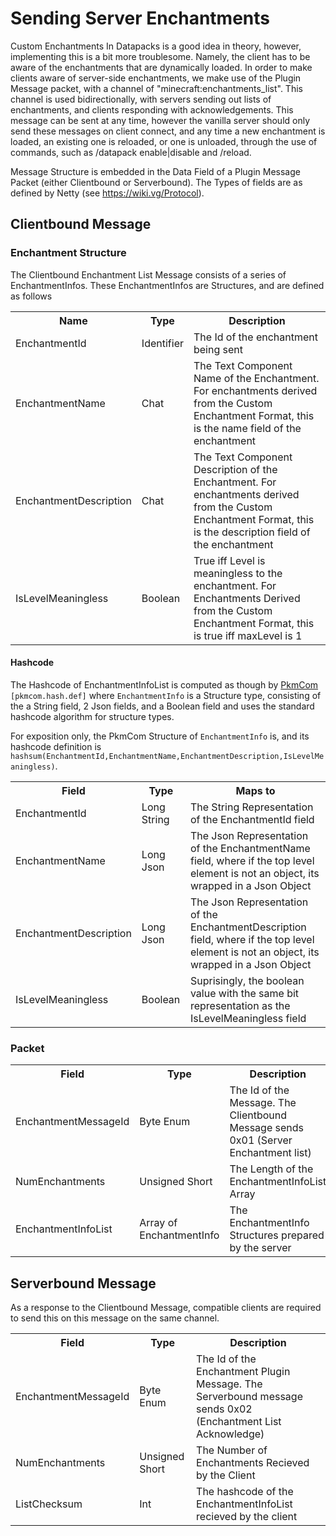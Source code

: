 # Sending Server Enchantments

Custom Enchantments In Datapacks is a good idea in theory, however, implementing this is a bit more troublesome. 
Namely, the client has to be aware of the enchantments that are dynamically loaded. In order to make clients aware of server-side enchantments, we make use of the Plugin Message packet, with a channel of "minecraft:enchantments_list". 
This channel is used bidirectionally, with servers sending out lists of enchantments, and clients responding with acknowledgements. 
This message can be sent at any time, however the vanilla server should only send these messages on client connect, and any time a new enchantment is loaded, an existing one is reloaded, or one is unloaded, through the use of commands, such as /datapack enable|disable and /reload. 

Message Structure is embedded in the Data Field of a Plugin Message Packet (either Clientbound or Serverbound). The Types of fields are as defined by Netty (see <https://wiki.vg/Protocol>).


## Clientbound Message

### Enchantment Structure

The Clientbound Enchantment List Message consists of a series of EnchantmentInfos. These EnchantmentInfos are Structures, and are defined as follows

<table>
	<tr>
		<th>Name</th>
		<th>Type</th>
		<th>Description</th>
	</tr>
	<tr>
		<td>EnchantmentId</td>
		<td>Identifier</td>
		<td>The Id of the enchantment being sent</td>
	</tr>
	<tr>
		<td>EnchantmentName</td>
		<td>Chat</td>
		<td>The Text Component Name of the Enchantment. For enchantments derived from the Custom Enchantment Format, this is the name field of the enchantment</td>
	</tr>
	<tr>
		<td>EnchantmentDescription</td>
		<td>Chat</td>
		<td>The Text Component Description of the Enchantment. For enchantments derived from the Custom Enchantment Format, this is the description field of the enchantment</td>
	</tr>
	<tr>
		<td>IsLevelMeaningless</td>
		<td>Boolean</td>
		<td>True iff Level is meaningless to the enchantment. For Enchantments Derived from the Custom Enchantment Format, this is true iff maxLevel is 1</td>
	</tr>
</table>

#### Hashcode

The Hashcode of EnchantmentInfoList is computed as though by [PkmCom](https://chorman0773.github.io/PkmCom-APL-Library/AbstractProtocol) `[pkmcom.hash.def]` where `EnchantmentInfo` is a Structure type, consisting of the a String field, 2 Json fields, and a Boolean field and uses the standard hashcode algorithm for structure types. 

For exposition only, the PkmCom Structure of `EnchantmentInfo` is, and its hashcode definition is `hashsum(EnchantmentId,EnchantmentName,EnchantmentDescription,IsLevelMeaningless)`.


<table>
	<tr>
		<th>Field</th>
		<th>Type</th>
		<th>Maps to</th>
	</tr>
	<tr>
		<td>EnchantmentId</td>
		<td>Long String</td>
		<td>The String Representation of the EnchantmentId field</td>
	</tr>
	<tr>
		<td>EnchantmentName</td>
		<td>Long Json</td>
		<td>The Json Representation of the EnchantmentName field, where if the top level element is not an object, its wrapped in a Json Object</td>
	</tr>
	<tr>
		<td>EnchantmentDescription</td>
		<td>Long Json</td>
		<td>The Json Representation of the EnchantmentDescription field, where if the top level element is not an object, its wrapped in a Json Object</td>
	</tr>
	<tr>
		<td>IsLevelMeaningless</td>
		<td>Boolean</td>
		<td>Suprisingly, the boolean value with the same bit representation as the IsLevelMeaningless field</td>
	</tr>
</table>


### Packet


<table>
	<tr>
		<th>Field</th>
		<th>Type</th>
		<th>Description</th>
	</tr>
	<tr>
		<td>EnchantmentMessageId</td>
		<td>Byte Enum</td>
		<td>The Id of the Message. The Clientbound Message sends 0x01 (Server Enchantment list)</td>
	</tr>
	<tr>
		<td>NumEnchantments</td>
		<td>Unsigned Short</td>
		<td>The Length of the EnchantmentInfoList Array</td>
	</tr>
	<tr>
		<td>EnchantmentInfoList</td>
		<td>Array of EnchantmentInfo</td>
		<td>The EnchantmentInfo Structures prepared by the server</td>
	</tr>
</table>




## Serverbound Message

As a response to the Clientbound Message, compatible clients are required to send this on this message on the same channel. 

<table>
	<tr>
		<th>Field</th>
		<th>Type</th>
		<th>Description</th>
	</tr>
	<tr>
		<td>EnchantmentMessageId</td>
		<td>Byte Enum</td>
		<td>The Id of the Enchantment Plugin Message. The Serverbound message sends 0x02 (Enchantment List Acknowledge)</td>
	</tr>
	<tr>
		<td>NumEnchantments</td>
		<td>Unsigned Short</td>
		<td>The Number of Enchantments Recieved by the Client</td>
	</tr>
	<tr>
		<td>ListChecksum</td>
		<td>Int</td>
		<td>The hashcode of the EnchantmentInfoList recieved by the client</td>
	</tr>
</table>
